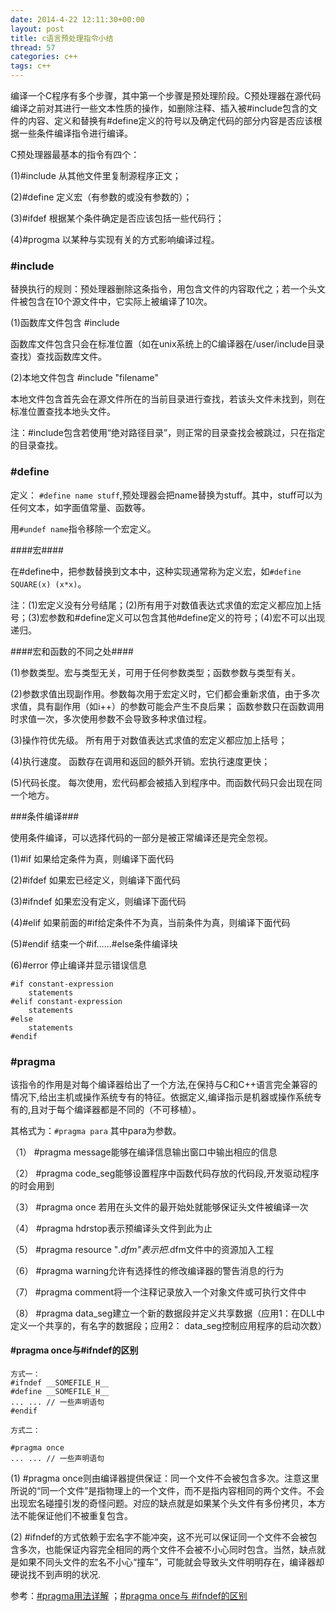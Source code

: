 ```yaml
---
date: 2014-4-22 12:11:30+00:00
layout: post
title: c语言预处理指令小结
thread: 57
categories: c++
tags: c++
---
```


编译一个C程序有多个步骤，其中第一个步骤是预处理阶段。C预处理器在源代码编译之前对其进行一些文本性质的操作，如删除注释、插入被#include包含的文件的内容、定义和替换有#define定义的符号以及确定代码的部分内容是否应该根据一些条件编译指令进行编译。

C预处理器最基本的指令有四个：

(1)#include 从其他文件里复制源程序正文；

(2)#define 定义宏（有参数的或没有参数的）；

(3)#ifdef 根据某个条件确定是否应该包括一些代码行；

(4)#progma 以某种与实现有关的方式影响编译过程。

### #include ###

替换执行的规则：预处理器删除这条指令，用包含文件的内容取代之；若一个头文件被包含在10个源文件中，它实际上被编译了10次。

(1)函数库文件包含 #include<filename>

函数库文件包含只会在标准位置（如在unix系统上的C编译器在/user/include目录查找）查找函数库文件。

(2)本地文件包含 #include "filename"

本地文件包含首先会在源文件所在的当前目录进行查找，若该头文件未找到，则在标准位置查找本地头文件。

注：#include包含若使用“绝对路径目录”，则正常的目录查找会被跳过，只在指定的目录查找。

### #define ###

定义： `#define name stuff`,预处理器会把name替换为stuff。其中，stuff可以为任何文本，如字面值常量、函数等。

用`#undef name`指令移除一个宏定义。

####宏####

在#define中，把参数替换到文本中，这种实现通常称为定义宏，如`#define SQUARE(x) (x*x)`。

注：(1)宏定义没有分号结尾；(2)所有用于对数值表达式求值的宏定义都应加上括号；(3)宏参数和#define定义可以包含其他#define定义的符号；(4)宏不可以出现递归。

####宏和函数的不同之处####

(1)参数类型。宏与类型无关，可用于任何参数类型；函数参数与类型有关。

(2)参数求值出现副作用。参数每次用于宏定义时，它们都会重新求值，由于多次求值，具有副作用（如i++）的参数可能会产生不良后果；  函数参数只在函数调用时求值一次，多次使用参数不会导致多种求值过程。

(3)操作符优先级。 所有用于对数值表达式求值的宏定义都应加上括号；

(4)执行速度。 函数存在调用和返回的额外开销。宏执行速度更快；

(5)代码长度。 每次使用，宏代码都会被插入到程序中。而函数代码只会出现在同一个地方。

###条件编译###

使用条件编译，可以选择代码的一部分是被正常编译还是完全忽视。

(1)#if 如果给定条件为真，则编译下面代码

(2)#ifdef 如果宏已经定义，则编译下面代码

(3)#ifndef 如果宏没有定义，则编译下面代码

(4)#elif 如果前面的#if给定条件不为真，当前条件为真，则编译下面代码

(5)#endif 结束一个#if……#else条件编译块

(6)#error 停止编译并显示错误信息


	#if constant-expression
		statements
	#elif constant-expression
		statements
	#else 
		statements
	#endif

### #pragma ###

该指令的作用是对每个编译器给出了一个方法,在保持与C和C++语言完全兼容的情况下,给出主机或操作系统专有的特征。依据定义,编译指示是机器或操作系统专有的,且对于每个编译器都是不同的（不可移植）。

其格式为：`#pragma para` 其中para为参数。

（1） #pragma message能够在编译信息输出窗口中输出相应的信息

（2） #pragma code_seg能够设置程序中函数代码存放的代码段,开发驱动程序的时会用到

（3） #pragma  once 若用在头文件的最开始处就能够保证头文件被编译一次

（4） #pragma  hdrstop表示预编译头文件到此为止

（5） #pragma  resource "*.dfm"表示把*.dfm文件中的资源加入工程

（6） #pragma warning允许有选择性的修改编译器的警告消息的行为

（7） #pragma comment将一个注释记录放入一个对象文件或可执行文件中

（8） #pragma data_seg建立一个新的数据段并定义共享数据（应用1：在DLL中定义一个共享的，有名字的数据段；应用2： data_seg控制应用程序的启动次数）


#### #pragma once与#ifndef的区别 ####

 	方式一：
    #ifndef __SOMEFILE_H__
    #define __SOMEFILE_H__
    ... ... // 一些声明语句
    #endif

    方式二：

    #pragma once
    ... ... // 一些声明语句

(1) #pragma once则由编译器提供保证：同一个文件不会被包含多次。注意这里所说的“同一个文件”是指物理上的一个文件，而不是指内容相同的两个文件。不会出现宏名碰撞引发的奇怪问题。对应的缺点就是如果某个头文件有多份拷贝，本方法不能保证他们不被重复包含。

(2) #ifndef的方式依赖于宏名字不能冲突，这不光可以保证同一个文件不会被包含多次，也能保证内容完全相同的两个文件不会被不小心同时包含。当然，缺点就是如果不同头文件的宏名不小心“撞车”，可能就会导致头文件明明存在，编译器却硬说找不到声明的状况.

参考：[#pragma用法详解](http://blog.csdn.net/gueter/article/details/2234072)  ；[#pragma once与 #ifndef的区别](http://www.cppblog.com/szhoftuncun/archive/2007/10/28/35356.html)
